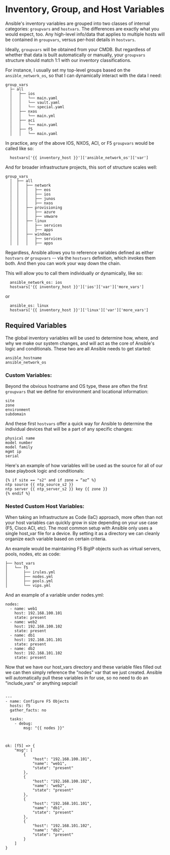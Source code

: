 # Inventory, Group, and Host Variables

Ansible's inventory variables are grouped into two classes of internal categories: `groupvars` and `hostvars`. The differences are exactly what you would expect, too. Any high-level info/data that applies to multiple hosts will be contained in `groupvars`, versus per-host details in `hostvars`.

Ideally, `groupvars` will be obtained from your CMDB. But regardless of whether that data is built automatically or manually, your `groupvars` structure should match 1:1 with our inventory classifications.

For instance, I usually set my top-level groups based on the `ansible_network_os`, so that I can dynamically interact with the data I need:

```
group_vars
  ├─ all
  │   ├── ios
  │   │   └── main.yaml
  │   │   └── vault.yaml
  │   │   └── special.yaml
  │   ├── nxos
  │   │   └── main.yml
  │   ├── aci
  │   │   └── main.yaml
  │   ├── f5
  │   │   └── main.yaml
```

In practice, any of the above IOS, NXOS, ACI, or F5 `groupvars` would be called like so:
```
  hostvars['{{ inventory_host }}']['ansible_network_os']['var']
```


And for broader infrastructure projects, this sort of structure scales well:
```
group_vars
  │  ├── all
  │  │   ├── network
  │  │   │   ├── eos
  │  │   │   ├── ios
  │  │   │   ├── junos
  │  │   │   ├── nxos
  │  │   ├── provisioning
  │  │   │   ├── azure
  │  │   │   ├── vmware
  │  │   ├── linux
  │  │   │   ├── services
  │  │   │   ├── apps
  │  │   ├── windows
  │  │   │   ├── services
  │  │   │   ├── apps
```

Regardless, Ansible allows you to reference variables defined as either `hostvars` _or_ `groupvars` -- via the `hostvars` definition, which invokes them both. And then you can work your way down the chain.

This will allow you to call them individually _or_ dynamically, like so:
```
  ansible_network_os: ios
  hostvars['{{ inventory_host }}']['ios']['var']['more_vars']
```
or
```
  ansible_os: linux
  hostvars['{{ inventory_host }}']['linux']['var']['more_vars']
```


## Required Variables

The global inventory variables will be used to determine how, where, and why we make our system changes, and will act as the core of Ansible's logic and conditionals. These two are all Ansible needs to get started:

```
ansible_hostname
ansible_network_os
```

### Custom Variables:

Beyond the obvious hostname and OS type, these are often the first `groupvars` that we define for environment and locational information:

```
site
zone
environment
subdomain
```

And these first `hostvars` offer a quick way for Ansible to determine the individual devices that will be a part of any specific changes:

```
physical name
model number
model family 
mgmt ip
serial
```

Here's an example of how variables will be used as the source for all of our base playbook logic and conditionals:

```
{% if site == "s2" and if zone = “az” %}
ntp source {{ ntp_source_s2 }}
ntp server {{ ntp_server_s2 }} key {{ zone }}
{% endif %}
```
### Nested Custom Host Variables:

When taking an Infrastructure as Code (IaC) approach, more often than not your host variables can quickly grow in size depending on your use case (F5, Cisco ACI, etc). The most common setup with Ansible only uses a single host_var file for a device. By setting it as a directory we can cleanly organize each variable based on certain criteria.

An example would be maintaining F5 BigIP objects such as virtual servers, pools, nodes, etc as code:

```
├── host_vars
│   └── f5
│       ├── irules.yml
│       ├── nodes.yml
│       ├── pools.yml
│       └── vips.yml

```

And an example of a variable under nodes.yml:

```
nodes:
  - name: web1
    host: 192.168.100.101
    state: present
  - name: web2
    host: 192.168.100.102
    state: present
  - name: db1
    host: 192.168.101.101
    state: present
  - name: db2
    host: 192.168.101.102
    state: present
```


Now that we have our host_vars directory and these variable files filled out we can then simply reference the "nodes" var that we just created. Ansible will automatically pull these variables in for use, so no need to do an "include_vars" or anything sepcial!

```

---
- name: Configure F5 Objects
  hosts: f5
  gather_facts: no

  tasks:
    - debug:
        msg: "{{ nodes }}"



ok: [f5] => {
    "msg": [
        {
            "host": "192.168.100.101",
            "name": "web1",
            "state": "present"
        },
        {
            "host": "192.168.100.102",
            "name": "web2",
            "state": "present"
        },
        {
            "host": "192.168.101.101",
            "name": "db1",
            "state": "present"
        },
        {
            "host": "192.168.101.102",
            "name": "db2",
            "state": "present"
        }
    ]
}

```
